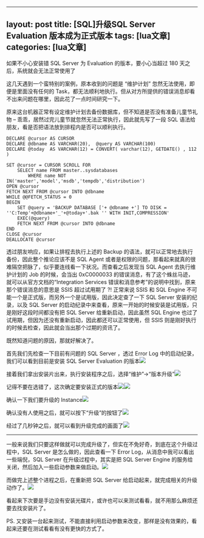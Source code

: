
---
layout: post
title: [SQL]升级SQL Server Evaluation 版本成为正式版本 
tags: [lua文章]
categories: [lua文章]
---
如果不小心安装错 SQL Server 为 Evaluation 的版本，要小心当超过 180 天之后，系统就会无法正常使用了

  

这几天遇到一个蛮特别的案例，原本收到的问题是 “维护计划” 忽然无法使用，即便是里面没有任何的
Task，都无法顺利地执行。但从对方所提供的错误消息却看不出来问题在哪里，因此花了一点时间研究一下。

原来这台机器正常有设定维护计划去备份数据库，但不知道是否没有准备儿童节礼物 – 乖乖，居然过完儿童节就忽然无法正常执行，因此就先写了一段 SQL
语法给朋友，看是否把语法放到排程内是否可以顺利执行。

    
    
    DECLARE @cursor AS CURSOR
    DECLARE @dbname AS VARCHAR(20),  @query AS VARCHAR(100)
    DECLARE @today  AS VARCHAR(12) = CONVERT( varchar(12), GETDATE() , 112 ) 
    
    SET @cursor = CURSOR SCROLL FOR
    	SELECT name FROM master..sysdatabases 
    		WHERE name NOT IN('master','model','msdb','tempdb','distribution')
    OPEN @cursor
    FETCH NEXT FROM @cursor INTO @dbname
    WHILE @@FETCH_STATUS = 0
    BEGIN
    	SET @query = 'BACKUP DATABASE ['+ @dbname +'] TO DISK = ''C:Temp'+@dbname+'_'+@today+'.bak '' WITH INIT,COMPRESSION'
    	EXEC(@query)
    	FETCH NEXT FROM @cursor INTO @dbname
    END
    CLOSE @cursor
    DEALLOCATE @cursor

透过朋友响应，如果让排程去执行上述的 Backup 的语法，就可以正常地去执行备份，因此整个推论应该不是 SQL Agent
或者是权限的问题，那看起来就真的很难隔空把脉了，似乎要连线看一下状况。而查看之后发现当 SQL Agent 去执行维护计划的 Job 的时候，会当出
0xC0000033 的错误消息，有了这个蛛丝马迹，就可以从官方文档的“Integration Services
错误和消息参考”的说明中找到，原来那个错误消息的意思是 SSIS 超过试用期了 ?! 正常来说 SSIS 和 SQL Engine
不可能一个是正式版，而另外一个是试用版，因此决定查了一下 SQL Server 安装的纪录，以及 SQL Server
的启动纪录中来查看，原来一开始的时候安装是试用版，只是刚好这段时间都没有把 SQL Server 给重新启动，因此虽然 SQL Engine
也过了试用期，但因为还没有重新启动，因此都还可以正常使用，但 SSIS 则是刚好执行的时候去检查，因此就会当出那个过期的资讯了。

既然知道问题的原因，那就好解决了。

首先我们先检查一下目前有问题的 SQL Server ，透过 Error Log 中的启动纪录，我们可以看到目前是安装 SQL Server
Evaluation
的版本![](https://az787680.vo.msecnd.net/user/jamesfu/6a04b2c4-8316-4898-97c2-48c21dfb324f/1554894739_28274.png)

接着我们拿出安装片出来，执行安装程序之后，选择“维护”→“版本升级”![](https://az787680.vo.msecnd.net/user/jamesfu/6a04b2c4-8316-4898-97c2-48c21dfb324f/1554894676_20912.png)

记得不要在选错了，这次确定要安装正式的版本![](https://az787680.vo.msecnd.net/user/jamesfu/6a04b2c4-8316-4898-97c2-48c21dfb324f/1554894997_72331.png)![](https://az787680.vo.msecnd.net/user/jamesfu/6a04b2c4-8316-4898-97c2-48c21dfb324f/1554895071_45682.png)

确认一下我们要升级的
Instance![](https://az787680.vo.msecnd.net/user/jamesfu/6a04b2c4-8316-4898-97c2-48c21dfb324f/1554895115_64591.png)

确认没有人使用之后，就可以按下“升级”的按钮了![](https://az787680.vo.msecnd.net/user/jamesfu/6a04b2c4-8316-4898-97c2-48c21dfb324f/1554895187_0138.png)

经过了几秒钟之后，就可以看到升级完成的画面了![](https://az787680.vo.msecnd.net/user/jamesfu/6a04b2c4-8316-4898-97c2-48c21dfb324f/1554895308_46227.png)

* * *

一般来说我们只要这样做就可以完成升级了，但实在不免好奇，到底在这个升级过程中，SQL Server 是怎么做的，因此查看一下 Error
Log，从消息中我可以看出一些端倪，SQL Server 在升级过程中，其实是把 SQL Server Engine
的服务给关闭，然后加入一些启动参数来做启动。![](https://az787680.vo.msecnd.net/user/jamesfu/6a04b2c4-8316-4898-97c2-48c21dfb324f/1554895506_7087.png)

而做完上述整个进程之后，在重新把 SQL Server
给启动起来，就完成相关的升级动作了。![](https://az787680.vo.msecnd.net/user/jamesfu/6a04b2c4-8316-4898-97c2-48c21dfb324f/1554895761_37029.png)

看起来下次要是手边没有安装光碟片，或许也可以来测试看看，就不用那么麻烦还要去找安装片了。

PS. 又安装一台起来测试，不能直接利用启动参数来改变，那样是没有效果的，看起来还要在测试看看有没有更快的方式了。

